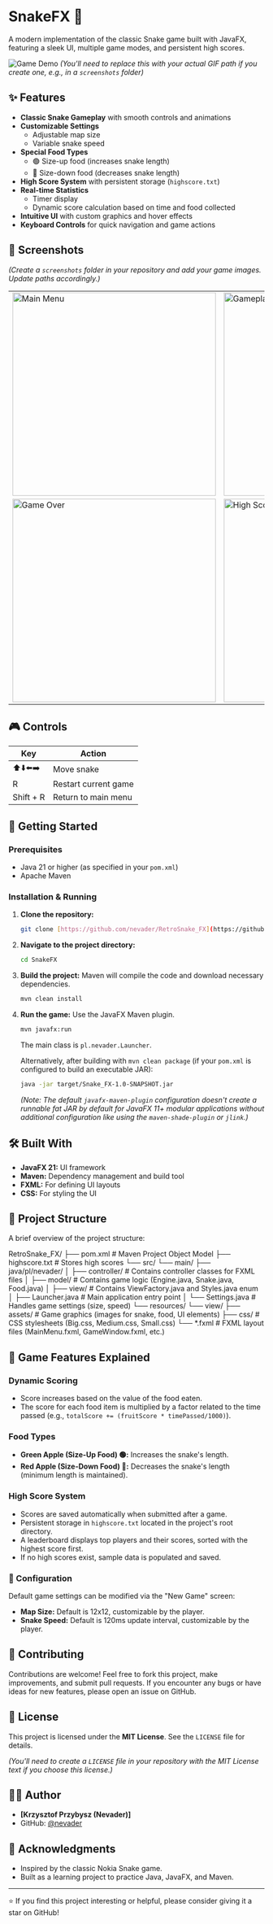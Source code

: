 # SnakeFX 🐍

A modern implementation of the classic Snake game built with JavaFX, featuring a sleek UI, multiple game modes, and persistent high scores.

![Game Demo](.\screenshots\gameplay.gif)
*(You'll need to replace this with your actual GIF path if you create one, e.g., in a `screenshots` folder)*

## ✨ Features

- **Classic Snake Gameplay** with smooth controls and animations
- **Customizable Settings**
    - Adjustable map size
    - Variable snake speed
- **Special Food Types**
    - 🟢 Size-up food (increases snake length)
    - 🔴 Size-down food (decreases snake length)
- **High Score System** with persistent storage (`highscore.txt`)
- **Real-time Statistics**
    - Timer display
    - Dynamic score calculation based on time and food collected
- **Intuitive UI** with custom graphics and hover effects
- **Keyboard Controls** for quick navigation and game actions

## 📸 Screenshots

*(Create a `screenshots` folder in your repository and add your game images. Update paths accordingly.)*

<table>
  <tr>
    <td><img src="./screenshots/main-menu.png" alt="Main Menu" width="400"/></td>
    <td><img src="./screenshots/gameplay.png" alt="Gameplay" width="400"/></td>
  </tr>
  <tr>
    <td><img src="./screenshots/game-over.png" alt="Game Over" width="400"/></td>
    <td><img src="./screenshots/high-scores.png" alt="High Scores" width="400"/></td>
  </tr>
</table>

## 🎮 Controls

| Key         | Action             |
| ----------- | ------------------ |
| ⬆️⬇️⬅️➡️     | Move snake         |
| R           | Restart current game |
| Shift + R   | Return to main menu|

## 🚀 Getting Started

### Prerequisites

- Java 21 or higher (as specified in your `pom.xml`)
- Apache Maven

### Installation & Running

1.  **Clone the repository:**
    ```bash
    git clone [https://github.com/nevader/RetroSnake_FX](https://github.com/nevader/RetroSnake_FX)
    ```
2.  **Navigate to the project directory:**
    ```bash
    cd SnakeFX
    ```
3.  **Build the project:**
    Maven will compile the code and download necessary dependencies.
    ```bash
    mvn clean install
    ```
4.  **Run the game:**
    Use the JavaFX Maven plugin.
    ```bash
    mvn javafx:run
    ```
    The main class is `pl.nevader.Launcher`.

    Alternatively, after building with `mvn clean package` (if your `pom.xml` is configured to build an executable JAR):
    ```bash
    java -jar target/Snake_FX-1.0-SNAPSHOT.jar
    ```
    *(Note: The default `javafx-maven-plugin` configuration doesn't create a runnable fat JAR by default for JavaFX 11+ modular applications without additional configuration like using the `maven-shade-plugin` or `jlink`.)*

## 🛠️ Built With

- **JavaFX 21:** UI framework
- **Maven:** Dependency management and build tool
- **FXML:** For defining UI layouts
- **CSS:** For styling the UI

## 📁 Project Structure

A brief overview of the project structure:


RetroSnake_FX/
├── pom.xml               # Maven Project Object Model
├── highscore.txt         # Stores high scores
└── src/
└── main/
├── java/pl/nevader/
│   ├── controller/     # Contains controller classes for FXML files
│   ├── model/          # Contains game logic (Engine.java, Snake.java, Food.java)
│   ├── view/           # Contains ViewFactory.java and Styles.java enum
│   ├── Launcher.java   # Main application entry point
│   └── Settings.java   # Handles game settings (size, speed)
└── resources/
└── view/
├── assets/     # Game graphics (images for snake, food, UI elements)
├── css/        # CSS stylesheets (Big.css, Medium.css, Small.css)
└── *.fxml      # FXML layout files (MainMenu.fxml, GameWindow.fxml, etc.)


## 🎯 Game Features Explained

### Dynamic Scoring
- Score increases based on the value of the food eaten.
- The score for each food item is multiplied by a factor related to the time passed (e.g., `totalScore += (fruitScore * timePassed/1000)`).

### Food Types
- **Green Apple (Size-Up Food) 🟢:** Increases the snake's length.
- **Red Apple (Size-Down Food) 🔴:** Decreases the snake's length (minimum length is maintained).

### High Score System
- Scores are saved automatically when submitted after a game.
- Persistent storage in `highscore.txt` located in the project's root directory.
- A leaderboard displays top players and their scores, sorted with the highest score first.
- If no high scores exist, sample data is populated and saved.

### 🔧 Configuration
Default game settings can be modified via the "New Game" screen:
- **Map Size:** Default is 12x12, customizable by the player.
- **Snake Speed:** Default is 120ms update interval, customizable by the player.

## 🤝 Contributing

Contributions are welcome! Feel free to fork this project, make improvements, and submit pull requests. If you encounter any bugs or have ideas for new features, please open an issue on GitHub.

## 📝 License

This project is licensed under the **MIT License**. See the `LICENSE` file for details.

*(You'll need to create a `LICENSE` file in your repository with the MIT License text if you choose this license.)*

## 👨‍💻 Author

- **[Krzysztof Przybysz (Nevader)]**
- GitHub: [@nevader](https://github.com/nevader)

## 🙏 Acknowledgments

- Inspired by the classic Nokia Snake game.
- Built as a learning project to practice Java, JavaFX, and Maven.

---
⭐ If you find this project interesting or helpful, please consider giving it a star on GitHub!

